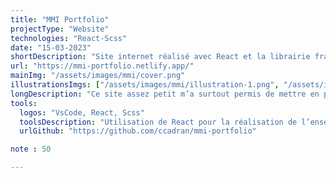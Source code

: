 ```yaml
---
title: "MMI Portfolio"
projectType: "Website"
technologies: "React-Scss"
date: "15-03-2023"
shortDescription: "Site internet réalisé avec React et la librairie framer motion, ayant pour but de mettre en avant différent projet que j’ai pu réalisé au cours de ma formation."
url: "https://mmi-portfolio.netlify.app/"
mainImg: "/assets/images/mmi/cover.png"
illustrationsImgs: ["/assets/images/mmi/illustration-1.png", "/assets/images/mmi/illustration-2.png", "/assets/images/mmi/illustration-3.png"]
longDescription: "Ce site assez petit m’a surtout permis de mettre en pratique les bases de React avec par exemple les components et comment bien les utilisés mais surtout comment se structure et s’organise un projet. J’ai aussi pu utiliser la librairie framer motion pour créer différentes animations. Ce projet faisant partie de la formation en ligne que je suis-je n’ai pas eu à réaliser le style et j’ai seulement modifier quelques variables scss pour le personaliser."
tools:
  logos: "VsCode, React, Scss"
  toolsDescription: "Utilisation de React pour la réalisation de l’ensemble du site internet et de Scss pour ce qui est du style. Le site s’appuie sur l’API ‘the movie database’ pour récupérer toutes les informations de chaque film."
  urlGithub: "https://github.com/ccadran/mmi-portfolio"

note : 50

---
```

